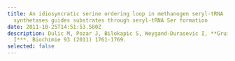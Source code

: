 ```yaml
---
title: An idiosyncratic serine ordering loop in methanogen seryl-tRNA
  synthetases guides substrates through seryl-tRNA Ser formation
date: 2011-10-25T14:51:53.580Z
description: Dulic M, Pozar J, Bilokapic S, Weygand-Durasevic I, **Gruic-Sovulj
  I***. Biochimie 93 (2011) 1761-1769.
selected: false
---
```

